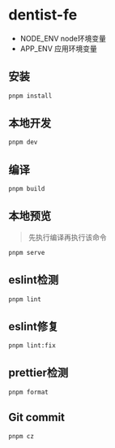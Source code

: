 # dentist-fe
* NODE_ENV node环境变量
* APP_ENV 应用环境变量

## 安装

```sh
pnpm install
```

## 本地开发

``` sh
pnpm dev
```

## 编译

``` sh
pnpm build
```

## 本地预览
> 先执行编译再执行该命令

``` sh
pnpm serve
```
## eslint检测

``` sh
pnpm lint
```

## eslint修复

``` sh
pnpm lint:fix
```
## prettier检测

```sh
pnpm format
```

## Git commit

``` sh
pnpm cz
```
